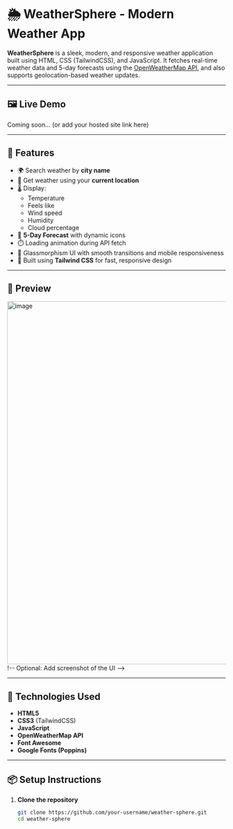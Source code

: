 # 🌦️ WeatherSphere - Modern Weather App

**WeatherSphere** is a sleek, modern, and responsive weather application built using HTML, CSS (TailwindCSS), and JavaScript. It fetches real-time weather data and 5-day forecasts using the [OpenWeatherMap API](https://openweathermap.org/api), and also supports geolocation-based weather updates.

---

## 🖼️ Live Demo

Coming soon... (or add your hosted site link here)

---

## 🚀 Features

- 🌍 Search weather by **city name**
- 📍 Get weather using your **current location**
- 🌡️ Display:
  - Temperature
  - Feels like
  - Wind speed
  - Humidity
  - Cloud percentage
- 📅 **5-Day Forecast** with dynamic icons
- ⏱️ Loading animation during API fetch
- 🧊 Glassmorphism UI with smooth transitions and mobile responsiveness
- 📱 Built using **Tailwind CSS** for fast, responsive design

---

## 📸 Preview

<img width="1028" height="835" alt="image" src="https://github.com/user-attachments/assets/90349604-f848-4d22-8ca3-a7d32899c055" />
!-- Optional: Add screenshot of the UI -->

---

## 🔧 Technologies Used

- **HTML5**
- **CSS3** (TailwindCSS)
- **JavaScript**
- **OpenWeatherMap API**
- **Font Awesome**
- **Google Fonts (Poppins)**

---

## 📦 Setup Instructions

1. **Clone the repository**
   ```bash
   git clone https://github.com/your-username/weather-sphere.git
   cd weather-sphere
